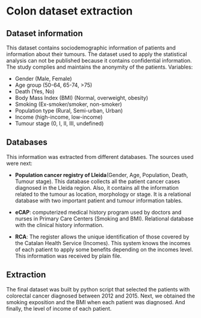 # Colon dataset extraction

## Dataset information
This dataset contains sociodemographic information of patients and information about their tumours. The dataset used to apply the statistical analysis can not be published because it contains confidential information. The study complies and maintains the anonymity of the patients.
Variables:

* Gender (Male, Female)
* Age group (50-64, 65-74, >75)
* Death (Yes, No)
* Body Mass Index (BMI) (Normal, overweight, obesity)
* Smoking (Ex-smoker/smoker, non-smoker)
* Population type (Rural, Semi-urban, Urban)
* Income (high-income, low-income)
* Tumour stage (0, I, II, III, undefined)


## Databases
This information was extracted from different databases. The sources used were next:

* **Population cancer registry of Lleida**(Gender, Age, Population, Death, Tumour stage). This database collects all the patient cancer cases diagnosed in the Lleida region. Also, it contains all the information related to the tumour as location, morphology or stage. It is a relational database with two important patient and tumour information tables.

* **eCAP**: computerized medical history program used by doctors and nurses in Primary Care Centers (Smoking and BMI). Relational database with the clinical history information.

* **RCA**: The register allows the unique identification of those covered by the Catalan Health Service (Incomes). This system knows the incomes of each patient to apply some benefits depending on the incomes level. This information was received by plain file.


## Extraction

The final dataset was built by python script that selected the patients with colorectal cancer diagnosed between 2012 and 2015. Next, we obtained the smoking exposition and the BMI when each patient was diagnosed. And finally, the level of income of each patient.





 